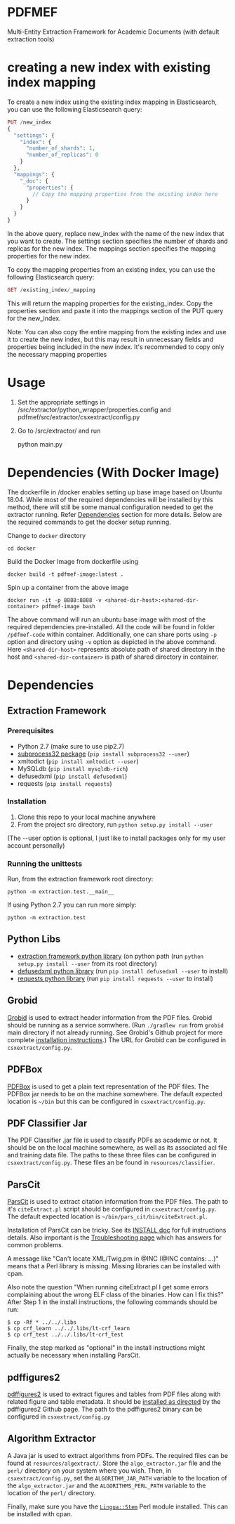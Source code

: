 # PDFMEF
Multi-Entity Extraction Framework for Academic Documents (with default extraction tools)

# creating a new index with existing index mapping

To create a new index using the existing index mapping in Elasticsearch, you can use the following Elasticsearch query:

```php
PUT /new_index
{
  "settings": {
    "index": {
      "number_of_shards": 1,
      "number_of_replicas": 0
    }
  },
  "mappings": {
    "_doc": {
      "properties": {
        // Copy the mapping properties from the existing index here
      }
    }
  }
}
```

In the above query, replace new_index with the name of the new index that you want to create. The settings section specifies the number of shards and replicas for the new index. The mappings section specifies the mapping properties for the new index.

To copy the mapping properties from an existing index, you can use the following Elasticsearch query:

```php
GET /existing_index/_mapping
```

This will return the mapping properties for the existing_index. Copy the properties section and paste it into the mappings section of the PUT query for the new_index.

Note: You can also copy the entire mapping from the existing index and use it to create the new index, but this may result in unnecessary fields and properties being included in the new index. It's recommended to copy only the necessary mapping properties

# Usage #
1. Set the appropriate settings in /src/extractor/python_wrapper/properties.config and pdfmef/src/extractor/csxextract/config.py
2. Go to /src/extractor/ and run

    python main.py
    
# Dependencies (With Docker Image) #
The dockerfile in /docker enables setting up base image based on Ubuntu 18.04. While most of the required dependencies will
be installed by this method, there will still be some manual configuration needed to get the extractor running. Refer [Dependencies](#dependencies) section for more details. Below are the required commands to get the docker setup running.

Change to `docker` directory
    
    cd docker
Build the Docker Image from dockerfile using 
    
    docker build -t pdfmef-image:latest .
Spin up a container from the above image

    docker run -it -p 8888:8888 -v <shared-dir-host>:<shared-dir-container> pdfmef-image bash

The above command will run an ubuntu base image with most of the required dependencies pre-installed. All the code will be found in folder `/pdfmef-code` within container. Additionally, one can share ports using `-p` option and directory using `-v` option as depicted in the above command. Here `<shared-dir-host>` represents absolute path of shared directory in the host and `<shared-dir-container>` is path of shared directory in container. 

# Dependencies #

## Extraction Framework ##

### Prerequisites ###
* Python 2.7 (make sure to use pip2.7)
* [subprocess32 package](https://pypi.python.org/pypi/subprocess32) (`pip install subprocess32 --user`)
* xmltodict (`pip install xmltodict --user`)
* MySQLdb (`pip install mysqldb-rich`)
* defusedxml (`pip install defusedxml`)
* requests (`pip install requests`)



### Installation ###
1. Clone this repo to your local machine anywhere
2. From the project src directory, run `python setup.py install --user`

(The --user option is optional, I just like to 
install packages only for my user account personally)

### Running the unittests ###

Run, from the extraction framework root directory:

    python -m extraction.test.__main__

If using Python 2.7 you can run more simply:

    python -m extraction.test

## Python Libs ##
   * [extraction framework python library][1] (on python path (run `python setup.py install --user` from its root directory)
   * [defusedxml python library][2] (run `pip install defusedxml --user` to install)
   * [requests python library][3] (run `pip install requests --user` to install)
 
## Grobid ##
[Grobid][4] is used to extract header information from the PDF files. Grobid should be running as a service somwhere. (Run `./gradlew run` from `grobid` main directory if not already running. See Grobid's Github project for more complete [installation instructions][5].) The URL for Grobid can be configured in `csxextract/config.py`.

## PDFBox ##
[PDFBox][6] is used to get a plain text representation of the PDF files. The PDFBox jar needs to be on the machine somewhere. The default expected location is `~/bin` but this can be configured in `csxextract/config.py`.

## PDF Classifier Jar ##
The PDF Classifier .jar file is used to classify PDFs as academic or not. It should be on the local machine somewhere, as well as its associated acl file and training data file. The paths to these three files can be configured in `csxextract/config.py`. These files an be found in `resources/classifier`.

## ParsCit ##
[ParsCit][7] is used to extract citation information from the PDF files. The path to it's `citeExtract.pl` script should be configured in `csxextract/config.py`. The default expected location is `~/bin/pars_cit/bin/citeExtract.pl`.

Installation of ParsCit can be tricky. See its [INSTALL doc][8] for full instructions details. Also important is the [Troubleshooting page][9] which has answers for common problems. 

A message like "Can't locate XML/Twig.pm in @INC (@INC contains: ...)" means that a Perl library is missing. Missing libraries can be installed with cpan. 

Also note the question "When running citeExtract.pl I get some errors complaining about the wrong ELF class of the binaries. How can I fix this?" After Step 1 in the install instructions, the following commands should be run:

```shell
$ cp -Rf * ../../.libs 
$ cp crf_learn ../../.libs/lt-crf_learn
$ cp crf_test ../../.libs/lt-crf_test
```

Finally, the step marked as "optional" in the install instructions might actually be necessary when installing ParsCit.

## pdffigures2 ##
[pdffigures2][10] is used to extract figures and tables from PDF files along with related figure and table metadata. It should be [installed as directed][11] by the pdffigures2 Github page. The path to the pdffigures2 binary can be configured in `csxextract/config.py`

## Algorithm Extractor ##
A Java jar is used to extract algorithms from PDFs. The required files can be found at `resources/algextract/`. Store the `algo_extractor.jar` file and the `perl/` directory on your system where you wish. Then, in `csxextract/config.py`, set the `ALGORITHM_JAR_PATH` variable to the location of the `algo_extractor.jar` and the `ALGORITHMS_PERL_PATH` variable to the location of the `perl/` directory.

Finally, make sure you have the [`Lingua::Stem`][12] Perl module installed. This can be installed with cpan.

[1]:  https://github.com/SeerLabs/extractor-framework
[2]:  https://pypi.python.org/pypi/defusedxml
[3]:  http://docs.python-requests.org/en/latest/
[4]:  https://github.com/kermitt2/grobid
[5]:  https://github.com/kermitt2/grobid/wiki/Grobid-service-quick-start
[6]:  http://pdfbox.apache.org/
[7]:  https://github.com/knmnyn/ParsCit
[8]:  https://github.com/knmnyn/ParsCit/blob/master/INSTALL
[9]:  http://wing.comp.nus.edu.sg/parsCit/#t
[10]: http://pdffigures2.allenai.org/
[11]: https://github.com/allenai/pdffigures2#installation
[12]: http://search.cpan.org/~snowhare/Lingua-Stem/lib/Lingua/Stem.pod
